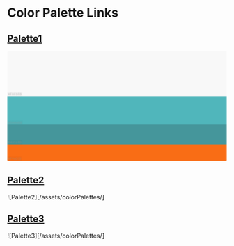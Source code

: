 # Color Palette Links
## [Palette1](https://colorhunt.co/palette/152714)
![Palette1](/assets/colorPalettes/152714.png)

## [Palette2](https://colorhunt.co/palette/151737)
![Palette2][/assets/colorPalettes/]

## [Palette3](https://colorhunt.co/palette/70716)
![Palette3][/assets/colorPalettes/]